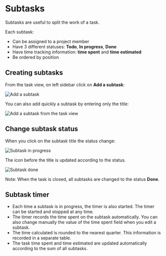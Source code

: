 Subtasks
========

Subtasks are useful to split the work of a task.

Each subtask:

- Can be assigned to a project member
- Have 3 different statuses: **Todo**, **In progress**, **Done**
- Have time tracking information: **time spent** and **time estimated**
- Be ordered by position

Creating subtasks
-----------------

From the task view, on left sidebar click on **Add a subtask**:

![Add a subtask](http://kanboard.net/screenshots/documentation/add-subtask.png)

You can also add quickly a subtask by entering only the title:

![Add a subtask from the task view](http://kanboard.net/screenshots/documentation/add-subtask-shortcut.png)

Change subtask status
---------------------

When you click on the subtask title the status change:

![Subtask in progress](http://kanboard.net/screenshots/documentation/subtask-status-inprogress.png)

The icon before the title is updated according to the status.

![Subtask done](http://kanboard.net/screenshots/documentation/subtask-status-done.png)

Note: When the task is closed, all subtasks are changed to the status **Done**.

Subtask timer
-------------

- Each time a subtask is in progress, the timer is also started. The timer can be started and stopped at any time.
- The timer records the time spent on the subtask automatically. You can also change manually the value of the time spent field when you edit a subtask.
- The time calculated is rounded to the nearest quarter. This information is recorded in a separate table.
- The task time spent and time estimated are updated automatically according to the sum of all subtasks.

